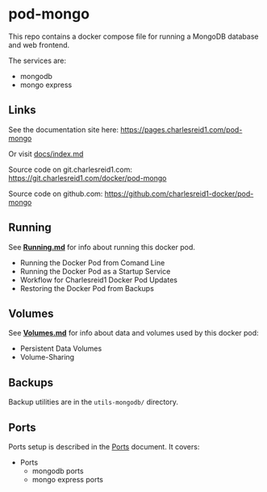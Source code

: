 # pod-mongo

This repo contains a docker compose file 
for running a MongoDB database and web frontend.

The services are:

* mongodb
* mongo express

## Links

See the documentation site here: <https://pages.charlesreid1.com/pod-mongo>

Or visit [docs/index.md](/docs/index.md)

Source code on git.charlesreid1.com: <https://git.charlesreid1.com/docker/pod-mongo>

Source code on github.com: <https://github.com/charlesreid1-docker/pod-mongo>

## Running

See **[Running.md](/Running.md)** for info about running this docker pod.

* Running the Docker Pod from Comand Line
* Running the Docker Pod as a Startup Service
* Workflow for Charlesreid1 Docker Pod Updates
* Restoring the Docker Pod from Backups

## Volumes

See **[Volumes.md](/Volumes.md)** for info about data and volumes 
used by this docker pod:

* Persistent Data Volumes
* Volume-Sharing

## Backups

Backup utilities are in the `utils-mongodb/` directory.

## Ports

Ports setup is described in the [Ports](Ports.md) document. 
It covers:

* Ports
    * mongodb ports
    * mongo express ports




